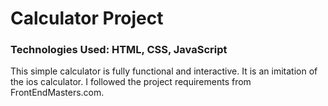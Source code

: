 # Calculator Project
### Technologies Used: HTML, CSS, JavaScript

This simple calculator is fully functional and interactive.
It is an imitation of the ios calculator.
I followed the project requirements from FrontEndMasters.com.

